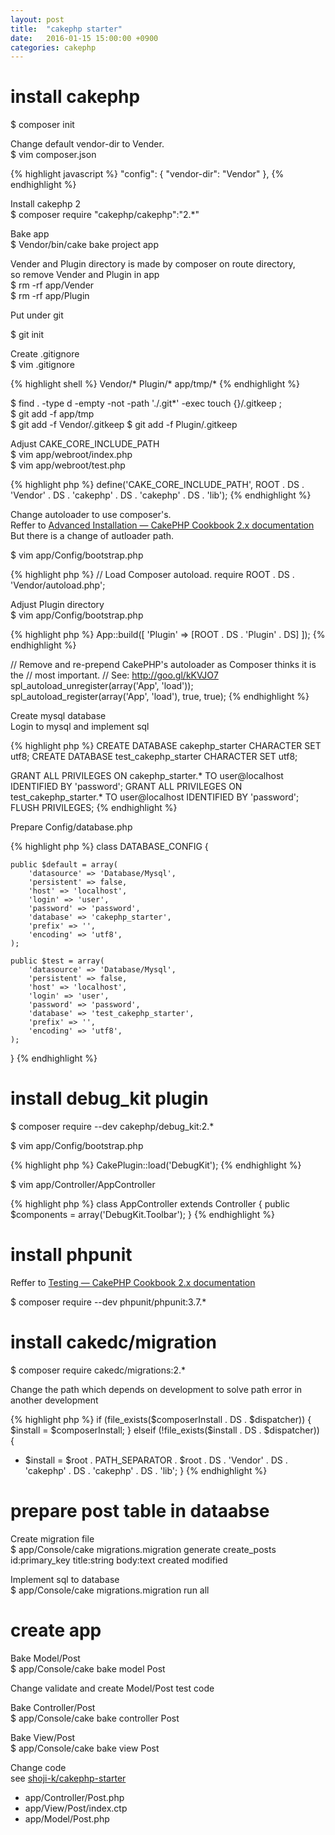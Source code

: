 ```yaml
---
layout: post
title:  "cakephp starter"
date:   2016-01-15 15:00:00 +0900
categories: cakephp
---
```


# install cakephp

$ composer init  

Change default vendor-dir to Vender.  
$ vim composer.json  

{% highlight javascript %}
  "config": {
    "vendor-dir": "Vendor"
  },
{% endhighlight %}

Install cakephp 2  
$ composer require "cakephp/cakephp":"2.*"  

Bake app  
$ Vendor/bin/cake bake project app

Vender and Plugin directory is made by composer on route directory,  
so remove Vender and Plugin in app  
$ rm -rf app/Vender  
$ rm -rf app/Plugin  

Put under git

$ git init

Create .gitignore  
$ vim .gitignore  

{% highlight shell %}
Vendor/*
Plugin/*
app/tmp/*
{% endhighlight %}

$ find . -type d -empty -not -path './.git*' -exec touch {}/.gitkeep \;  
$ git add -f app/tmp  
$ git add -f Vendor/.gitkeep
$ git add -f Plugin/.gitkeep

Adjust CAKE_CORE_INCLUDE_PATH  
$ vim app/webroot/index.php  
$ vim app/webroot/test.php  

{% highlight php %}
define('CAKE_CORE_INCLUDE_PATH',  ROOT . DS . 'Vendor' . DS . 'cakephp' . DS . 'cakephp' . DS . 'lib');
{% endhighlight %}

Change autoloader to use composer's.  
Reffer to [Advanced Installation — CakePHP Cookbook 2.x documentation](http://book.cakephp.org/2.0/en/installation/advanced-installation.html)  
But there is a change of autloader path.  

$ vim app/Config/bootstrap.php

{% highlight php %}
// Load Composer autoload.
require ROOT . DS . 'Vendor/autoload.php';

Adjust Plugin directory  
$ vim app/Config/bootstrap.php  

{% highlight php %}
App::build([
    'Plugin' => [ROOT . DS . 'Plugin' . DS]
]);
{% endhighlight %}

// Remove and re-prepend CakePHP's autoloader as Composer thinks it is the
// most important.
// See: http://goo.gl/kKVJO7
spl_autoload_unregister(array('App', 'load'));
spl_autoload_register(array('App', 'load'), true, true);
{% endhighlight %}

Create mysql database  
Login to mysql and implement sql  

{% highlight php %}
CREATE DATABASE cakephp_starter CHARACTER SET utf8;
CREATE DATABASE test_cakephp_starter CHARACTER SET utf8;

GRANT ALL PRIVILEGES ON cakephp_starter.* TO user@localhost IDENTIFIED BY 'password';
GRANT ALL PRIVILEGES ON test_cakephp_starter.* TO user@localhost IDENTIFIED BY 'password';
FLUSH PRIVILEGES;
{% endhighlight %}

Prepare Config/database.php

{% highlight php %}
class DATABASE_CONFIG {

    public $default = array(
        'datasource' => 'Database/Mysql',
        'persistent' => false,
        'host' => 'localhost',
        'login' => 'user',
        'password' => 'password',
        'database' => 'cakephp_starter',
        'prefix' => '',
        'encoding' => 'utf8',
    );

    public $test = array(
        'datasource' => 'Database/Mysql',
        'persistent' => false,
        'host' => 'localhost',
        'login' => 'user',
        'password' => 'password',
        'database' => 'test_cakephp_starter',
        'prefix' => '',
        'encoding' => 'utf8',
    );
}
{% endhighlight %}

# install debug_kit plugin

$ composer require --dev cakephp/debug_kit:2.*

$ vim app/Config/bootstrap.php

{% highlight php %}
CakePlugin::load('DebugKit');
{% endhighlight %}

$ vim app/Controller/AppController

{% highlight php %}
class AppController extends Controller {
  public $components = array('DebugKit.Toolbar');
}
{% endhighlight %}

# install phpunit

Reffer to [Testing — CakePHP Cookbook 2.x documentation](http://book.cakephp.org/2.0/en/development/testing.html)  

$ composer require --dev phpunit/phpunit:3.7.*

# install cakedc/migration

$ composer require cakedc/migrations:2.*

Change the path which depends on development to solve path error in another development

{% highlight php %}
if (file_exists($composerInstall . DS . $dispatcher)) {
    $install = $composerInstall;
} elseif (!file_exists($install . DS . $dispatcher)) {
+    $install = $root . PATH_SEPARATOR . $root . DS . 'Vendor' . DS . 'cakephp' . DS . 'cakephp' . DS . 'lib';
}
{% endhighlight %}

# prepare post table in dataabse

Create migration file  
$ app/Console/cake migrations.migration generate create_posts id:primary_key title:string body:text created modified  

Implement sql to database  
$ app/Console/cake migrations.migration run all  

# create app

Bake Model/Post  
$ app/Console/cake bake model Post  

Change validate and create Model/Post test code  

Bake Controller/Post  
$ app/Console/cake bake controller Post  

Bake View/Post  
$ app/Console/cake bake view Post  

Change code  
see [shoji-k/cakephp-starter](https://github.com/shoji-k/cakephp-starter)  

- app/Controller/Post.php  
- app/View/Post/index.ctp  
- app/Model/Post.php  





